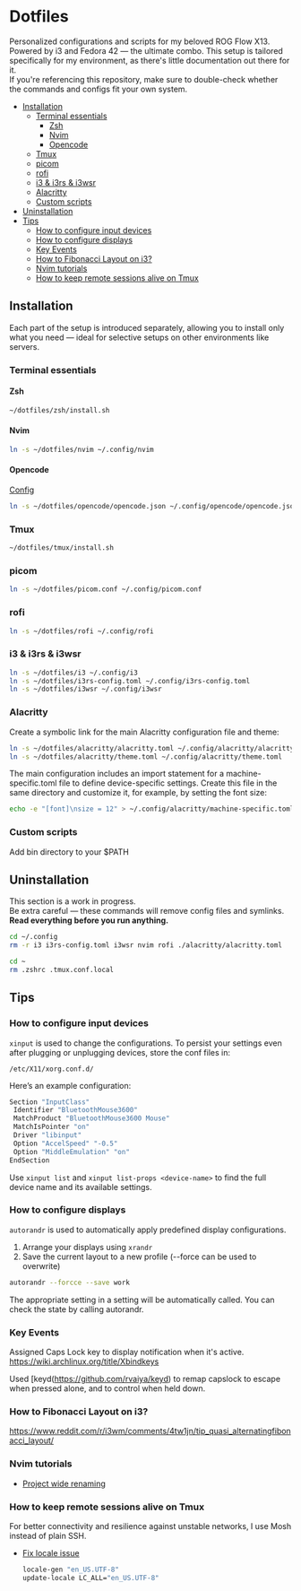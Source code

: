# Dotfiles

Personalized configurations and scripts for my beloved ROG Flow X13.  
Powered by i3 and Fedora 42 — the ultimate combo.
This setup is tailored specifically for my environment, as there's little documentation out there for it.  
If you're referencing this repository, make sure to double-check whether the commands and configs fit your own system.

<!-- toc -->

- [Installation](#installation)
    * [Terminal essentials](#terminal-essentials)
        + [Zsh](#zsh)
        + [Nvim](#nvim)
        + [Opencode](#opencode)
    * [Tmux](#tmux)
    * [picom](#picom)
    * [rofi](#rofi)
    * [i3 & i3rs & i3wsr](#i3--i3rs--i3wsr)
    * [Alacritty](#alacritty)
    * [Custom scripts](#custom-scripts)
- [Uninstallation](#uninstallation)
- [Tips](#tips)
    * [How to configure input devices](#how-to-configure-input-devices)
    * [How to configure displays](#how-to-configure-displays)
    * [Key Events](#key-events)
    * [How to Fibonacci Layout on i3?](#how-to-fibonacci-layout-on-i3)
    * [Nvim tutorials](#nvim-tutorials)
    * [How to keep remote sessions alive on Tmux](#how-to-keep-remote-sessions-alive-on-tmux)

<!-- tocstop -->

## Installation

Each part of the setup is introduced separately, allowing you to install only what you need — ideal for selective setups on other environments like servers.

### Terminal essentials

#### Zsh

```bash
~/dotfiles/zsh/install.sh
```

#### Nvim

```bash
ln -s ~/dotfiles/nvim ~/.config/nvim
```

#### Opencode

[Config](https://opencode.ai/docs/config)

```bash
ln -s ~/dotfiles/opencode/opencode.json ~/.config/opencode/opencode.json
```

### Tmux

```bash
~/dotfiles/tmux/install.sh
```

### picom

```bash
ln -s ~/dotfiles/picom.conf ~/.config/picom.conf
```

### rofi

```bash
ln -s ~/dotfiles/rofi ~/.config/rofi
```

### i3 & i3rs & i3wsr

```bash
ln -s ~/dotfiles/i3 ~/.config/i3
ln -s ~/dotfiles/i3rs-config.toml ~/.config/i3rs-config.toml
ln -s ~/dotfiles/i3wsr ~/.config/i3wsr
```

### Alacritty

Create a symbolic link for the main Alacritty configuration file and theme:

```bash
ln -s ~/dotfiles/alacritty/alacritty.toml ~/.config/alacritty/alacritty.toml
ln -s ~/dotfiles/alacritty/theme.toml ~/.config/alacritty/theme.toml
```

The main configuration includes an import statement for a machine-specific.toml file to define device-specific settings. Create this file in the same directory and customize it, for example, by setting the font size:

```bash
echo -e "[font]\nsize = 12" > ~/.config/alacritty/machine-specific.toml
```

### Custom scripts

Add bin directory to your $PATH

## Uninstallation

This section is a work in progress.  
Be extra careful — these commands will remove config files and symlinks.  
**Read everything before you run anything.**

```bash
cd ~/.config
rm -r i3 i3rs-config.toml i3wsr nvim rofi ./alacritty/alacritty.toml

cd ~
rm .zshrc .tmux.conf.local
```

## Tips

### How to configure input devices

`xinput` is used to change the configurations.
To persist your settings even after plugging or unplugging devices, store the conf files in:

`/etc/X11/xorg.conf.d/`

Here’s an example configuration:

```bash
Section "InputClass"
 Identifier "BluetoothMouse3600"
 MatchProduct "BluetoothMouse3600 Mouse"
 MatchIsPointer "on"
 Driver "libinput"
 Option "AccelSpeed" "-0.5"
 Option "MiddleEmulation" "on"
EndSection
```

Use `xinput list` and `xinput list-props <device-name>` to find the full device name and its available settings.

### How to configure displays

`autorandr` is used to automatically apply predefined display configurations.

1. Arrange your displays using `xrandr`
2. Save the current layout to a new profile (--force can be used to overwrite)

```bash
autorandr --forcce --save work
```

The appropriate setting in a setting will be automatically called.
You can check the state by calling autorandr.

### Key Events

Assigned Caps Lock key to display notification when it's active.
https://wiki.archlinux.org/title/Xbindkeys

Used [keyd(https://github.com/rvaiya/keyd) to remap capslock to escape when pressed alone, and to control when held down.

### How to Fibonacci Layout on i3?

https://www.reddit.com/r/i3wm/comments/4tw1jn/tip_quasi_alternatingfibonacci_layout/

### Nvim tutorials

- [Project wide renaming](https://www.youtube.com/watch?v=9JCsPsdeflY&t=215s)

### How to keep remote sessions alive on Tmux

For better connectivity and resilience against unstable networks, I use Mosh instead of plain SSH.

- [Fix locale issue](https://ichimusai.org/fix-mosh-locale/)
  ```bash
  locale-gen "en_US.UTF-8"
  update-locale LC_ALL="en_US.UTF-8"
  ```
